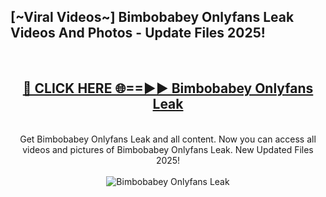 <h2>[~Viral Videos~] Bimbobabey Onlyfans Leak Videos And Photos - Update Files 2025!</h2>
<br>
<div align="center">
<h2><a href="https://top-ai-tools.click/QrbHav" rel="nofollow">🔴 CLICK HERE 🌐==►► Bimbobabey Onlyfans Leak</a></h2>
<br>
Get Bimbobabey Onlyfans Leak and all content. Now you can access all videos and pictures of Bimbobabey Onlyfans Leak. New Updated Files 2025!
<br>
<br>
<a href="https://top-ai-tools.click/QrbHav" rel="nofollow" data-target="animated-image.originalLink"><img src="https://i.ibb.co.com/WyWwxjT/player-gif2.gif" alt="Bimbobabey Onlyfans Leak" style="max-width: 100%; display: inline-block;" data-target="animated-image.originalImage"></a>
</div>
<br>